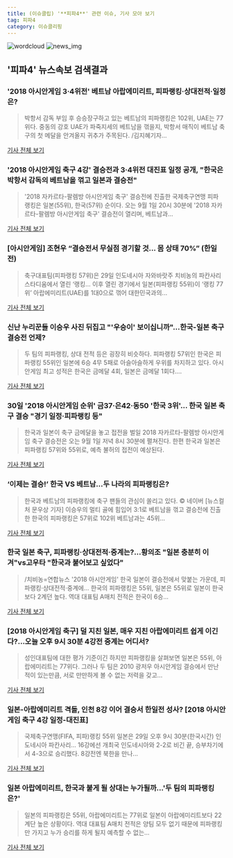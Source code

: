 ```yaml
---
title: (이슈클립) '**피파4**' 관련 이슈, 기사 모아 보기
tag: 피파4
category: 이슈클리핑
---
```

![wordcloud](https://s3.ap-northeast-2.amazonaws.com/lyrics101-wordcloud/2018-08-30-1535602840.png)
![news_img](https://user-images.githubusercontent.com/42597476/44507050-1206f400-a6e4-11e8-8d98-7ffbfebb353f.png)
## **'**피파4**'** 뉴스속보 검색결과
### '2018 아시안게임 3·4위전' 베트남 아랍에미리트, 피파랭킹·상대전적·일정은?

>박항서 감독 부임 후 승승장구하고 있는 베트남의 피파랭킹은 102위, UAE는 77위다. 중동의 강호 UAE가 파죽지세의 베트남을 꺾을지, 박항서 매직이 베트남 축구의 첫 메달을 안겨올지 귀추가 주목된다.  /김지혜기자...

<a href="http://www.kyeongin.com/main/view.php?key=20180830000926348" target="_blank">기사 전체 보기</a>

### '2018 아시안게임 축구 4강' 결승전과 3·4위전 대진표 일정 공개, "한국은 박항서 감독의 베트남을 꺾고 일본과 결승전"

>'2018 자카르타-팔렘방 아시안게임 축구' 결승전에 진출한 국제축구연맹 피파 랭킹은 일본(55위), 한국(57위) 순이다. 오는 9월 1일 20시 30분에 '2018 자카르타-팔렘방 아시안게임 축구' 결승전이 열리며, 베트남과...

<a href="http://www.lecturernews.com/news/articleView.html?idxno=6465" target="_blank">기사 전체 보기</a>

### [아시안게임] 조현우 “결승전서 무실점 경기할 것... 몸 상태 70%” (한일전)

>축구대표팀(피파랭킹 57위)은 29일 인도네시아 자와바랏주 치비농의 파칸사리 스타디움에서 열린 ‘랭킹... 이후 열린 경기에서 일본(피파랭킹 55위)이 ‘랭킹 77위’ 아랍에미리트(UAE)를 1대0으로 꺾어 대한민국과의...

<a href="http://www.newspim.com/news/view/20180830000027" target="_blank">기사 전체 보기</a>

### 신난 누리꾼들 이승우 사진 뒤집고 "'우승이' 보이십니까"...한국-일본 축구 결승전 언제?

>두 팀의 피파랭킹, 상대 전적 등은 굉장히 비슷하다. 피파랭킹 57위인 한국은 피파랭킹 55위인 일본에 6승 4무 5패로 아슬아슬하게 우위를 차지하고 있다. 아시안게임 최고 성적은 한국은 금메달 4회, 일본은 금메달 1회다....

<a href="http://www.kookje.co.kr/news2011/asp/newsbody.asp?code=0600&key=20180830.99099013882" target="_blank">기사 전체 보기</a>

### 30일 '2018 아시안게임 순위' 금37·은42·동50 '한국 3위'… 한국 일본 축구 결승 "경기 일정·피파랭킹 등"

>한국과 일본이 축구 금메달을 놓고 접전을 벌일 2018 자카르타-팔렘방 아시안게임 축구 결승전은 오는 9월 1일 저녁 8시 30분에 펼쳐진다. 한편 한국과 일본은 피파랭킹 57위와 55위로, 예측 불허의 접전이 예상된다.

<a href="http://www.topdaily.kr/news/articleView.html?idxno=55043" target="_blank">기사 전체 보기</a>

### ‘이제는 결승!’ 한국 VS 베트남…두 나라의 피파랭킹은?

>한국과 베트남의 피파랭킹에 축구 팬들의 관심이 쏠리고 있다.     © 네이버 [뉴스컬처 문우상 기자] 이승우의 멀티 골에 힘입어 3:1로 베트남을 꺾고 결승전에 진출한 한국의 피파랭킹은 57위로 102위 베트남과는 45위...

<a href="http://www.newsculture.tv/sub_read.html?uid=139500&section=sc227" target="_blank">기사 전체 보기</a>

### 한국 일본 축구, 피파랭킹·상대전적·중계는?…황의조 "일본 충분히 이겨"vs고우타 "한국과 붙어보고 싶었다"

>/치비농=연합뉴스  '2018 아시안게임' 한국 일본이 결승전에서 맞붙는 가운데, 피파랭킹·상대전적·중계에... 한국의 피파랭킹은 55위, 일본은 55위로 일본이 한국보다 2계던 높다. 역대 대표팀 A매치 전적은 한국이 6승...

<a href="http://www.kyeongin.com/main/view.php?key=20180830000135024" target="_blank">기사 전체 보기</a>

### [2018 아시안게임 축구] 덜 지친 일본, 매우 지친 아랍에미리트 쉽게 이긴다?…오늘 오후 9시 30분 4강전 중계는 어디서?

>성인대표팀에 대한 평가 기준이긴 하지만 피파랭킹을 살펴보면 일본은 55위, 아랍에미리트는 77위다. 그러나 두 팀은 2010 광저우 아시안게임 결승에서 만난 적이 있는만큼, 서로 만만하게 볼 수 없는 저력을 갖고...

<a href="http://news.imaeil.com/Sports/2018082920082016607" target="_blank">기사 전체 보기</a>

### 일본-아랍에미리트 격돌, 인천 8강 이어 결승서 한일전 성사? [2018 아시안게임 축구 4강 일정-대진표]

>국제축구연맹(FIFA, 피파)랭킹 55위 일본은 29일 오후 9시 30분(한국시간) 인도네시아 파칸사리... 16강에선 개최국 인도네시아와 2-2로 비긴 끝, 승부차기에서 4-3으로 승리했다. 8강전엔 북한을 만나...

<a href="http://www.sportsq.co.kr/news/articleView.html?idxno=300601" target="_blank">기사 전체 보기</a>

### 일본 아랍에미리트, 한국과 붙게 될 상대는 누가될까...'두 팀의 피파랭킹은?'

>일본의 피파랭킹은 55위, 아랍에미리트는 77위로 일본이 아랍에미리트보다 22계단 높은 상황이다.   역대 대표팀 A매치 전적은 양팀 모두 없기 때문에 피파랭킹만 가지고 누가 승리를 하게 될지 예측할 수 없는...

<a href="http://www.gukjenews.com/news/articleView.html?idxno=982707" target="_blank">기사 전체 보기</a>


